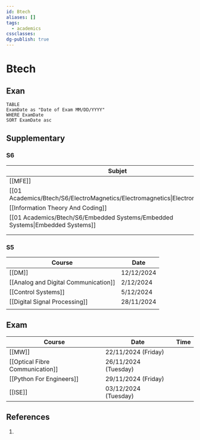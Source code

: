 ```yaml
---
id: Btech
aliases: []
tags:
  - academics
cssclasses: 
dg-publish: true
---
```

# Btech

## Exan

```dataview
TABLE
ExamDate as "Date of Exam MM/DD/YYYY"
WHERE ExamDate 
SORT ExamDate asc

```

## Supplementary

### S6

| Subjet                                                                        | Date              |     |
| ----------------------------------------------------------------------------- | ----------------- | --- |
| [[MFE]]                                                                    | [[4/01/2025]]<br> |     |
| [[01 Academics/Btech/S6/ElectroMagnetics/Electromagnetics\|Electromagnetics]] | [[17/12/2024]]    |     |
| [[Information Theory And Coding]]                                             | [[31/12/2024]]    |     |
| [[01 Academics/Btech/S6/Embedded Systems/Embedded Systems\|Embedded Systems]] | [[02/01/2025]]    |     |
|                                                                               |                   |     |
|                                                                               |                   |     |
### S5

| Course                               | Date       |
| ------------------------------------ | ---------- |
| [[DM]]                               | 12/12/2024 |
| [[Analog and Digital Communication]] | 2/12/2024  |
| [[Control Systems]]                  | 5/12/2024  |
| [[Digital Signal Processing]]        | 28/11/2024 |
|                                      |            |

## Exam

| Course                          | Date                 | Time |
| ------------------------------- | -------------------- | ---- |
| [[MW]]                          | 22/11/2024 (Friday)  |      |
| [[Optical Fibre Communication]] | 26/11/2024 (Tuesday) |      |
| [[Python For Engineers]]        | 29/11/2024 (Friday)  |      |
| [[ISE]]                      | 03/12/2024 (Tuesday) |      |

## References

1.
